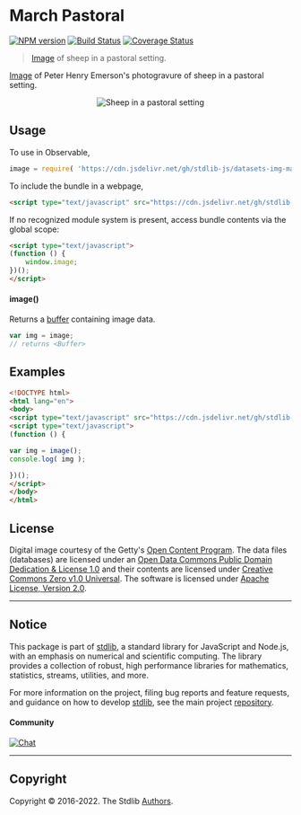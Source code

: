 <!--

@license Apache-2.0

Copyright (c) 2018 The Stdlib Authors.

Licensed under the Apache License, Version 2.0 (the "License");
you may not use this file except in compliance with the License.
You may obtain a copy of the License at

   http://www.apache.org/licenses/LICENSE-2.0

Unless required by applicable law or agreed to in writing, software
distributed under the License is distributed on an "AS IS" BASIS,
WITHOUT WARRANTIES OR CONDITIONS OF ANY KIND, either express or implied.
See the License for the specific language governing permissions and
limitations under the License.

-->

# March Pastoral

[![NPM version][npm-image]][npm-url] [![Build Status][test-image]][test-url] [![Coverage Status][coverage-image]][coverage-url] <!-- [![dependencies][dependencies-image]][dependencies-url] -->

> [Image][@emerson:1888a] of sheep in a pastoral setting.

<section class="intro">

[Image][@emerson:1888a] of Peter Henry Emerson's photogravure of sheep in a pastoral setting.

<!-- <image align="center" src="./data/image.jpg" alt="Sheep in a pastoral setting"> -->

<div class="image" align="center">
    <img src="https://cdn.jsdelivr.net/gh/stdlib-js/stdlib@9de351e89085f374156df9f19f4ad7fb2e8eec35/lib/node_modules/@stdlib/datasets/img-march-pastoral/data/image.jpg" alt="Sheep in a pastoral setting">
    <br>
</div>

<!-- </image> -->

</section>

<!-- /.intro -->



<section class="usage">

## Usage

To use in Observable,

```javascript
image = require( 'https://cdn.jsdelivr.net/gh/stdlib-js/datasets-img-march-pastoral@umd/bundle.js' )
```

To include the bundle in a webpage,

```html
<script type="text/javascript" src="https://cdn.jsdelivr.net/gh/stdlib-js/datasets-img-march-pastoral@umd/bundle.js"></script>
```

If no recognized module system is present, access bundle contents via the global scope:

```html
<script type="text/javascript">
(function () {
    window.image;
})();
</script>
```

#### image()

Returns a [buffer][@stdlib/buffer/ctor] containing image data.

```javascript
var img = image;
// returns <Buffer>
```

</section>

<!-- /.usage -->

<section class="examples">

<!-- TODO: more creative example. -->

## Examples

<!-- eslint no-undef: "error" -->

```html
<!DOCTYPE html>
<html lang="en">
<body>
<script type="text/javascript" src="https://cdn.jsdelivr.net/gh/stdlib-js/datasets-img-march-pastoral@umd/bundle.js"></script>
<script type="text/javascript">
(function () {

var img = image();
console.log( img );

})();
</script>
</body>
</html>
```

</section>

<!-- /.examples -->



<!-- <license> -->

## License

Digital image courtesy of the Getty's [Open Content Program][getty-open-content]. The data files (databases) are licensed under an [Open Data Commons Public Domain Dedication & License 1.0][pddl-1.0] and their contents are licensed under [Creative Commons Zero v1.0 Universal][cc0]. The software is licensed under [Apache License, Version 2.0][apache-license].

<!-- </license> -->

<!-- Section for related `stdlib` packages. Do not manually edit this section, as it is automatically populated. -->

<section class="related">

</section>

<!-- /.related -->

<!-- Section for all links. Make sure to keep an empty line after the `section` element and another before the `/section` close. -->


<section class="main-repo" >

* * *

## Notice

This package is part of [stdlib][stdlib], a standard library for JavaScript and Node.js, with an emphasis on numerical and scientific computing. The library provides a collection of robust, high performance libraries for mathematics, statistics, streams, utilities, and more.

For more information on the project, filing bug reports and feature requests, and guidance on how to develop [stdlib][stdlib], see the main project [repository][stdlib].

#### Community

[![Chat][chat-image]][chat-url]

---

## Copyright

Copyright &copy; 2016-2022. The Stdlib [Authors][stdlib-authors].

</section>

<!-- /.stdlib -->

<!-- Section for all links. Make sure to keep an empty line after the `section` element and another before the `/section` close. -->

<section class="links">

[npm-image]: http://img.shields.io/npm/v/@stdlib/datasets-img-march-pastoral.svg
[npm-url]: https://npmjs.org/package/@stdlib/datasets-img-march-pastoral

[test-image]: https://github.com/stdlib-js/datasets-img-march-pastoral/actions/workflows/test.yml/badge.svg?branch=main
[test-url]: https://github.com/stdlib-js/datasets-img-march-pastoral/actions/workflows/test.yml?query=branch:main

[coverage-image]: https://img.shields.io/codecov/c/github/stdlib-js/datasets-img-march-pastoral/main.svg
[coverage-url]: https://codecov.io/github/stdlib-js/datasets-img-march-pastoral?branch=main

<!--

[dependencies-image]: https://img.shields.io/david/stdlib-js/datasets-img-march-pastoral.svg
[dependencies-url]: https://david-dm.org/stdlib-js/datasets-img-march-pastoral/main

-->

[chat-image]: https://img.shields.io/gitter/room/stdlib-js/stdlib.svg
[chat-url]: https://gitter.im/stdlib-js/stdlib/

[stdlib]: https://github.com/stdlib-js/stdlib

[stdlib-authors]: https://github.com/stdlib-js/stdlib/graphs/contributors

[umd]: https://github.com/umdjs/umd
[es-module]: https://developer.mozilla.org/en-US/docs/Web/JavaScript/Guide/Modules

[deno-url]: https://github.com/stdlib-js/datasets-img-march-pastoral/tree/deno
[umd-url]: https://github.com/stdlib-js/datasets-img-march-pastoral/tree/umd
[esm-url]: https://github.com/stdlib-js/datasets-img-march-pastoral/tree/esm

[getty-open-content]: http://www.getty.edu/about/opencontent.html

[pddl-1.0]: http://opendatacommons.org/licenses/pddl/1.0/

[cc0]: https://creativecommons.org/publicdomain/zero/1.0

[apache-license]: https://www.apache.org/licenses/LICENSE-2.0

[@emerson:1888a]: http://www.getty.edu/art/collection/objects/141994/peter-henry-emerson-a-march-pastoral-suffolk-british-1888/

[@stdlib/buffer/ctor]: https://github.com/stdlib-js/buffer-ctor/tree/umd

</section>

<!-- /.links -->
